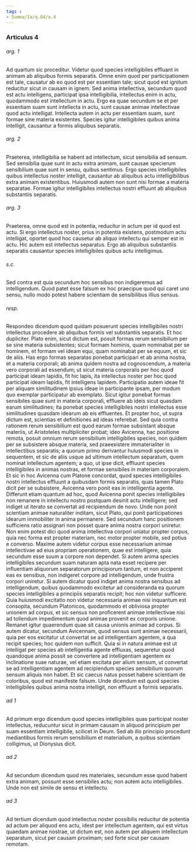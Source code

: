 ```yaml
---
tags : 
- Summa/Ia/q.84/a.4
---
```


### Articulus 4

###### arg. 1
Ad quartum sic proceditur. Videtur quod species intelligibiles effluant in animam ab aliquibus formis separatis. Omne enim quod per participationem est tale, causatur ab eo quod est per essentiam tale; sicut quod est ignitum reducitur sicut in causam in ignem. Sed anima intellectiva, secundum quod est actu intelligens, participat ipsa intelligibilia, intellectus enim in actu, quodammodo est intellectum in actu. Ergo ea quae secundum se et per essentiam suam sunt intellecta in actu, sunt causae animae intellectivae quod actu intelligat. Intellecta autem in actu per essentiam suam, sunt formae sine materia existentes. Species igitur intelligibiles quibus anima intelligit, causantur a formis aliquibus separatis.

###### arg. 2
Praeterea, intelligibilia se habent ad intellectum, sicut sensibilia ad sensum. Sed sensibilia quae sunt in actu extra animam, sunt causae specierum sensibilium quae sunt in sensu, quibus sentimus. Ergo species intelligibiles quibus intellectus noster intelligit, causantur ab aliquibus actu intelligibilibus extra animam existentibus. Huiusmodi autem non sunt nisi formae a materia separatae. Formae igitur intelligibiles intellectus nostri effluunt ab aliquibus substantiis separatis.

###### arg. 3
Praeterea, omne quod est in potentia, reducitur in actum per id quod est actu. Si ergo intellectus noster, prius in potentia existens, postmodum actu intelligat, oportet quod hoc causetur ab aliquo intellectu qui semper est in actu. Hic autem est intellectus separatus. Ergo ab aliquibus substantiis separatis causantur species intelligibiles quibus actu intelligimus.

###### s.c.
Sed contra est quia secundum hoc sensibus non indigeremus ad intelligendum. Quod patet esse falsum ex hoc praecipue quod qui caret uno sensu, nullo modo potest habere scientiam de sensibilibus illius sensus.

###### resp.
Respondeo dicendum quod quidam posuerunt species intelligibiles nostri intellectus procedere ab aliquibus formis vel substantiis separatis. Et hoc dupliciter. Plato enim, sicut dictum est, posuit formas rerum sensibilium per se sine materia subsistentes; sicut formam hominis, quam nominabat per se hominem, et formam vel ideam equi, quam nominabat per se equum, et sic de aliis. Has ergo formas separatas ponebat participari et ab anima nostra, et a materia corporali; ab anima quidem nostra ad cognoscendum, a materia vero corporali ad essendum; ut sicut materia corporalis per hoc quod participat ideam lapidis, fit hic lapis, ita intellectus noster per hoc quod participat ideam lapidis, fit intelligens lapidem. Participatio autem ideae fit per aliquam similitudinem ipsius ideae in participante ipsam, per modum quo exemplar participatur ab exemplato. Sicut igitur ponebat formas sensibiles quae sunt in materia corporali, effluere ab ideis sicut quasdam earum similitudines; ita ponebat species intelligibiles nostri intellectus esse similitudines quasdam idearum ab eis effluentes. Et propter hoc, ut supra dictum est, scientias et definitiones ad ideas referebat. Sed quia contra rationem rerum sensibilium est quod earum formae subsistant absque materiis, ut Aristoteles multipliciter probat; ideo Avicenna, hac positione remota, posuit omnium rerum sensibilium intelligibiles species, non quidem per se subsistere absque materia, sed praeexistere immaterialiter in intellectibus separatis; a quorum primo derivantur huiusmodi species in sequentem, et sic de aliis usque ad ultimum intellectum separatum, quem nominat intellectum agentem; a quo, ut ipse dicit, effluunt species intelligibiles in animas nostras, et formae sensibiles in materiam corporalem. Et sic in hoc Avicenna cum Platone concordat, quod species intelligibiles nostri intellectus effluunt a quibusdam formis separatis, quas tamen Plato dicit per se subsistere, Avicenna vero ponit eas in intelligentia agente. Differunt etiam quantum ad hoc, quod Avicenna ponit species intelligibiles non remanere in intellectu nostro postquam desinit actu intelligere; sed indiget ut iterato se convertat ad recipiendum de novo. Unde non ponit scientiam animae naturaliter inditam, sicut Plato, qui ponit participationes idearum immobiliter in anima permanere. Sed secundum hanc positionem sufficiens ratio assignari non posset quare anima nostra corpori uniretur. Non enim potest dici quod anima intellectiva corpori uniatur propter corpus, quia nec forma est propter materiam, nec motor propter mobile, sed potius e converso. Maxime autem videtur corpus esse necessarium animae intellectivae ad eius propriam operationem, quae est intelligere, quia secundum esse suum a corpore non dependet. Si autem anima species intelligibiles secundum suam naturam apta nata esset recipere per influentiam aliquorum separatorum principiorum tantum, et non acciperet eas ex sensibus, non indigeret corpore ad intelligendum, unde frustra corpori uniretur. Si autem dicatur quod indiget anima nostra sensibus ad intelligendum, quibus quodammodo excitetur ad consideranda ea quorum species intelligibiles a principiis separatis recipit; hoc non videtur sufficere. Quia huiusmodi excitatio non videtur necessaria animae nisi inquantum est consopita, secundum Platonicos, quodammodo et obliviosa propter unionem ad corpus, et sic sensus non proficerent animae intellectivae nisi ad tollendum impedimentum quod animae provenit ex corporis unione. Remanet igitur quaerendum quae sit causa unionis animae ad corpus. Si autem dicatur, secundum Avicennam, quod sensus sunt animae necessarii, quia per eos excitatur ut convertat se ad intelligentiam agentem, a qua recipit species; hoc quidem non sufficit. Quia si in natura animae est ut intelligat per species ab intelligentia agente effluxas, sequeretur quod quandoque anima possit se convertere ad intelligentiam agentem ex inclinatione suae naturae, vel etiam excitata per alium sensum, ut convertat se ad intelligentiam agentem ad recipiendum species sensibilium quorum sensum aliquis non habet. Et sic caecus natus posset habere scientiam de coloribus, quod est manifeste falsum. Unde dicendum est quod species intelligibiles quibus anima nostra intelligit, non effluunt a formis separatis.

###### ad 1
Ad primum ergo dicendum quod species intelligibiles quas participat noster intellectus, reducuntur sicut in primam causam in aliquod principium per suam essentiam intelligibile, scilicet in Deum. Sed ab illo principio procedunt mediantibus formis rerum sensibilium et materialium, a quibus scientiam colligimus, ut Dionysius dicit.

###### ad 2
Ad secundum dicendum quod res materiales, secundum esse quod habent extra animam, possunt esse sensibiles actu; non autem actu intelligibiles. Unde non est simile de sensu et intellectu.

###### ad 3
Ad tertium dicendum quod intellectus noster possibilis reducitur de potentia ad actum per aliquod ens actu, idest per intellectum agentem, qui est virtus quaedam animae nostrae, ut dictum est, non autem per aliquem intellectum separatum, sicut per causam proximam; sed forte sicut per causam remotam.

